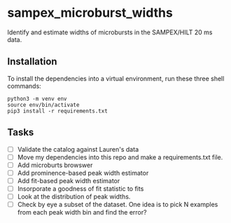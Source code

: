 # sampex_microburst_widths
Identify and estimate widths of microbursts in the SAMPEX/HILT 20 ms data.

## Installation
To install the dependencies into a virtual environment, run these three shell commands:

```
python3 -m venv env
source env/bin/activate
pip3 install -r requirements.txt
```

## Tasks
- [ ] Validate the catalog against Lauren's data
- [ ] Move my dependencies into this repo and make a requirements.txt file.
- [ ] Add microburts browswer
- [ ] Add prominence-based peak width estimator
- [ ] Add fit-based peak width estimator
- [ ] Insorporate a goodness of fit statistic to fits
- [ ] Look at the distribution of peak widths. 
- [ ] Check by eye a subset of the dataset. One idea is to pick N examples from each peak width bin and find the error?
